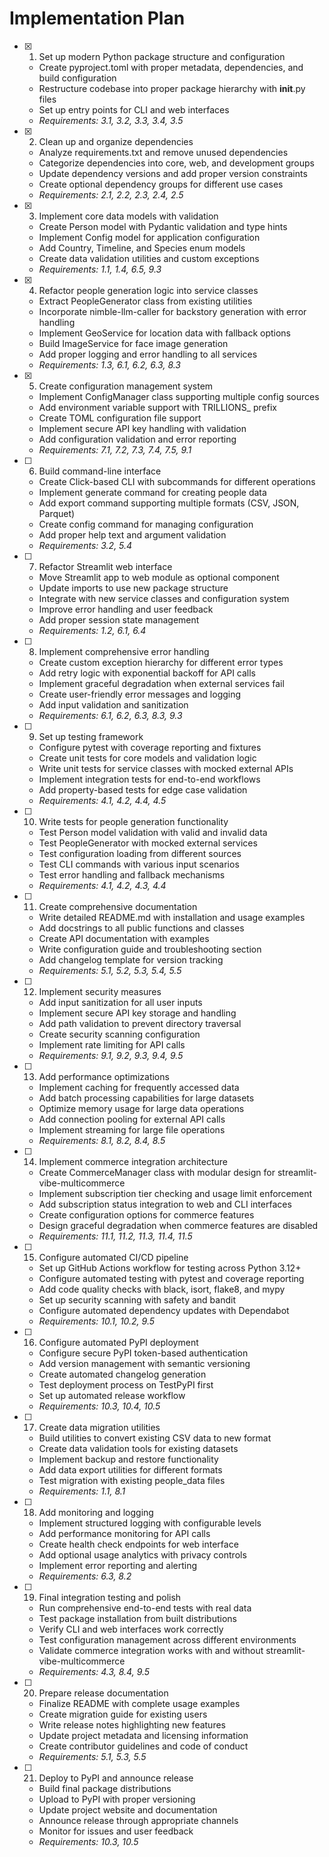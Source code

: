 # Implementation Plan

- [x] 1. Set up modern Python package structure and configuration
  - Create pyproject.toml with proper metadata, dependencies, and build configuration
  - Restructure codebase into proper package hierarchy with __init__.py files
  - Set up entry points for CLI and web interfaces
  - _Requirements: 3.1, 3.2, 3.3, 3.4, 3.5_

- [x] 2. Clean up and organize dependencies
  - Analyze requirements.txt and remove unused dependencies
  - Categorize dependencies into core, web, and development groups
  - Update dependency versions and add proper version constraints
  - Create optional dependency groups for different use cases
  - _Requirements: 2.1, 2.2, 2.3, 2.4, 2.5_

- [x] 3. Implement core data models with validation
  - Create Person model with Pydantic validation and type hints
  - Implement Config model for application configuration
  - Add Country, Timeline, and Species enum models
  - Create data validation utilities and custom exceptions
  - _Requirements: 1.1, 1.4, 6.5, 9.3_

- [x] 4. Refactor people generation logic into service classes
  - Extract PeopleGenerator class from existing utilities
  - Incorporate nimble-llm-caller for backstory generation with error handling
  - Implement GeoService for location data with fallback options
  - Build ImageService for face image generation
  - Add proper logging and error handling to all services
  - _Requirements: 1.3, 6.1, 6.2, 6.3, 8.3_

- [x] 5. Create configuration management system
  - Implement ConfigManager class supporting multiple config sources
  - Add environment variable support with TRILLIONS_ prefix
  - Create TOML configuration file support
  - Implement secure API key handling with validation
  - Add configuration validation and error reporting
  - _Requirements: 7.1, 7.2, 7.3, 7.4, 7.5, 9.1_

- [ ] 6. Build command-line interface
  - Create Click-based CLI with subcommands for different operations
  - Implement generate command for creating people data
  - Add export command supporting multiple formats (CSV, JSON, Parquet)
  - Create config command for managing configuration
  - Add proper help text and argument validation
  - _Requirements: 3.2, 5.4_

- [ ] 7. Refactor Streamlit web interface
  - Move Streamlit app to web module as optional component
  - Update imports to use new package structure
  - Integrate with new service classes and configuration system
  - Improve error handling and user feedback
  - Add proper session state management
  - _Requirements: 1.2, 6.1, 6.4_

- [ ] 8. Implement comprehensive error handling
  - Create custom exception hierarchy for different error types
  - Add retry logic with exponential backoff for API calls
  - Implement graceful degradation when external services fail
  - Create user-friendly error messages and logging
  - Add input validation and sanitization
  - _Requirements: 6.1, 6.2, 6.3, 8.3, 9.3_

- [ ] 9. Set up testing framework
  - Configure pytest with coverage reporting and fixtures
  - Create unit tests for core models and validation logic
  - Write unit tests for service classes with mocked external APIs
  - Implement integration tests for end-to-end workflows
  - Add property-based tests for edge case validation
  - _Requirements: 4.1, 4.2, 4.4, 4.5_

- [ ] 10. Write tests for people generation functionality
  - Test Person model validation with valid and invalid data
  - Test PeopleGenerator with mocked external services
  - Test configuration loading from different sources
  - Test CLI commands with various input scenarios
  - Test error handling and fallback mechanisms
  - _Requirements: 4.1, 4.2, 4.3, 4.4_

- [ ] 11. Create comprehensive documentation
  - Write detailed README.md with installation and usage examples
  - Add docstrings to all public functions and classes
  - Create API documentation with examples
  - Write configuration guide and troubleshooting section
  - Add changelog template for version tracking
  - _Requirements: 5.1, 5.2, 5.3, 5.4, 5.5_

- [ ] 12. Implement security measures
  - Add input sanitization for all user inputs
  - Implement secure API key storage and handling
  - Add path validation to prevent directory traversal
  - Create security scanning configuration
  - Implement rate limiting for API calls
  - _Requirements: 9.1, 9.2, 9.3, 9.4, 9.5_

- [ ] 13. Add performance optimizations
  - Implement caching for frequently accessed data
  - Add batch processing capabilities for large datasets
  - Optimize memory usage for large data operations
  - Add connection pooling for external API calls
  - Implement streaming for large file operations
  - _Requirements: 8.1, 8.2, 8.4, 8.5_

- [ ] 14. Implement commerce integration architecture
  - Create CommerceManager class with modular design for streamlit-vibe-multicommerce
  - Implement subscription tier checking and usage limit enforcement
  - Add subscription status integration to web and CLI interfaces
  - Create configuration options for commerce features
  - Design graceful degradation when commerce features are disabled
  - _Requirements: 11.1, 11.2, 11.3, 11.4, 11.5_

- [ ] 15. Configure automated CI/CD pipeline
  - Set up GitHub Actions workflow for testing across Python 3.12+
  - Configure automated testing with pytest and coverage reporting
  - Add code quality checks with black, isort, flake8, and mypy
  - Set up security scanning with safety and bandit
  - Configure automated dependency updates with Dependabot
  - _Requirements: 10.1, 10.2, 9.5_

- [ ] 16. Configure automated PyPI deployment
  - Configure secure PyPI token-based authentication
  - Add version management with semantic versioning
  - Create automated changelog generation
  - Test deployment process on TestPyPI first
  - Set up automated release workflow
  - _Requirements: 10.3, 10.4, 10.5_

- [ ] 17. Create data migration utilities
  - Build utilities to convert existing CSV data to new format
  - Create data validation tools for existing datasets
  - Implement backup and restore functionality
  - Add data export utilities for different formats
  - Test migration with existing people_data files
  - _Requirements: 1.1, 8.1_

- [ ] 18. Add monitoring and logging
  - Implement structured logging with configurable levels
  - Add performance monitoring for API calls
  - Create health check endpoints for web interface
  - Add optional usage analytics with privacy controls
  - Implement error reporting and alerting
  - _Requirements: 6.3, 8.2_

- [ ] 19. Final integration testing and polish
  - Run comprehensive end-to-end tests with real data
  - Test package installation from built distributions
  - Verify CLI and web interfaces work correctly
  - Test configuration management across different environments
  - Validate commerce integration works with and without streamlit-vibe-multicommerce
  - _Requirements: 4.3, 8.4, 9.5_

- [ ] 20. Prepare release documentation
  - Finalize README with complete usage examples
  - Create migration guide for existing users
  - Write release notes highlighting new features
  - Update project metadata and licensing information
  - Create contributor guidelines and code of conduct
  - _Requirements: 5.1, 5.3, 5.5_

- [ ] 21. Deploy to PyPI and announce release
  - Build final package distributions
  - Upload to PyPI with proper versioning
  - Update project website and documentation
  - Announce release through appropriate channels
  - Monitor for issues and user feedback
  - _Requirements: 10.3, 10.5_
